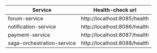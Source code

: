 | Service                    | Health-check url             |
|----------------------------|------------------------------|
| forum-service              | http://localhost:8085/health |
| notification-service       | http://localhost:8086/health |
| payment-service            | http://localhost:8087/health |
| saga-orchestration-service | http://localhost:8088/health |
